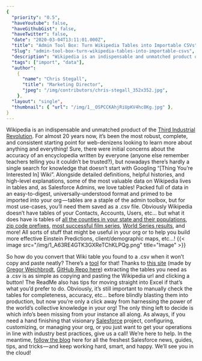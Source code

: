 ```yaml
---
{
  "priority": "0.5",
  "haveYoutube": false,
  "haveGithubGist": false,
  "haveTwitter": false,
  "date": "2020-03-04T13:11:01.000Z",
  "title": "Admin Tool Box: Turn Wikipedia Tables into Importable CSVs",
  "Slug": "admin-tool-box-turn-wikipedia-tables-into-importable-csvs",
  "description": "Wikipedia is an indispensable and unmatched product of the Third Industrial Revolution.",
  "tags": ["import", "data"],
  "author":
    {
      "name": "Chris Stegall",
      "title": "Marketing Director",
      "jpeg": "/img/contributors/chris-stegall_352x352.jpg",
    },
  "layout": "single",
  "thumbnail": { "url": "/img/1__OSPCCKAhjRiUpKV4hc8Kg.jpg" },
}
---
```


Wikipedia is an indispensable and unmatched product of the [Third Industrial Revolution](https://trailhead.salesforce.com/en/content/learn/modules/learn-about-the-fourth-industrial-revolution/meet-the-three-industrial-revolutions). For almost 20 years now, it’s been the most robust, complete, and consistent starting point for web-denizens looking to learn more about anything and everything!
Sure, there were initial concerns about the accuracy of an encyclopedia written by everyone (anyone else remember teachers telling you it couldn’t be trusted?), but nowadays there’s hardly a single search for knowledge that doesn’t start with Googling “[Thing You’re Interested In] Wiki”.
Alongside detailed definitions, helpful histories, and high-level explanations, some of the most valuable data on Wikipedia lives in tables and, as Salesforce Admins, we love tables! Packed full of data in an easy-to-digest, universally-understood format and primed to be imported into your org — tables are a staple of the admin toolbox, but for most use-cases, you’ll need them saved as a .csv file.
Obviously Wikipedia doesn’t have tables of your Contacts, Accounts, Users, etc… but what it does have is tables of [all the counties in your state and their populations](https://en.wikipedia.org/wiki/List_of_counties_in_California), [zip code prefixes](https://en.wikipedia.org/wiki/List_of_ZIP_Code_prefixes), [most successful film series](https://en.wikipedia.org/wiki/Film_series), [World Series results](https://en.wikipedia.org/wiki/List_of_World_Series_champions), and more! All sorts of stuff that might be useful in your org or to help you build more effective Einstein Predictions, client/demographic maps, etc…!
{{< image src="/img/1_A63RE4GTK3GXReTChKLPQg.png" title="Image" >}}

So how do you convert that Wiki table you found to a .csv when it won’t copy and paste neatly? There’s a [tool](https://wikitable2csv.ggor.de/) for that!
Thanks to [this site](https://wikitable2csv.ggor.de/) (made by [Gregor Weichbrodt](https://gregorweichbrodt.de/en/), [GitHub Repo here](https://github.com/gambolputty/wikitable2csv)) extracting the tables you need as a .csv is as simple as copying and pasting the Wikipedia url and clicking a button! The ReadMe also has tips for moving straight into Excel if that’s what you’d prefer to do.
Obviously, it’s still important to manually check the tables for completeness, accuracy, etc… before blindly blasting them into production, but now you’re only a click away from harnessing the power of the world’s collective knowledge in your org! The only thing left to decide is which info’s been missing from your instance all along.
As always, if you need a hand finishing that visionary [Salesforce](https://www.salesforce.com/products/) project, configuring, customizing, or managing your org, or you just want to get your operations in line with industry best practices, give us a call! We’re here to help.
In the meantime, [follow the blog](https://pardot.mkpartners.com/Subscribe) here for all the freshest Salesforce news, guides, tips, and tricks — and keep working hard, smart, and happy. We’ll see you in the cloud!
